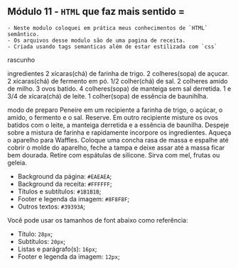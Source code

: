 ## Módulo 11 - `HTML` que faz mais sentido =

    - Neste modulo coloquei em prática meus conhecimentos de `HTML` semântico.
    - Os arquivos desse modulo são de uma pagina de receita.
    - Criada usando tags semanticas além de estar estilizada com `css`

rascunho

ingredientes
2 xícaras(chá) de farinha de trigo.
2 colheres(sopa) de açucar.
2 xícaras(chá) de fermento em pó.
1/2 colher(chá) de sal.
2 colheres amido de milho.
3 ovos batido.
4 colheres(sopa) de manteiga sem sal derretida.
1 e 3/4 de xícara(chá) de leite.
1 colher(sopa) de essência de baunihlha.

modo de preparo
Peneire em um recipiente a farinha de trigo, o açúcar, o amido, o fermento e o sal. Reserve.
Em outro recipiente misture os ovos batidos com o leite, a manteiga derretida e a essência de baunilha.
Despeje sobre a mistura de farinha e rapidamente incorpore os ingredientes.
Aqueça o aparelho para Waffles. Coloque uma concha rasa de massa e espalhe até cobrir o molde do aparelho, feche a tampa e deixe assar até a massa ficar bem dourada.
Retire com espátulas de silicone. Sirva com mel, frutas ou geleia.

- Background da página: `#EAEAEA`;
- Background da receita: `#FFFFFF`;
- Títulos e subtítulos: `#1B1B1B`;
- Footer e legenda da imagem: `#8F8F8F`;
- Outros textos: `#39393A`;

Você pode usar os tamanhos de font abaixo como referência:

- Título: `28px`;
- Subtítulos: `20px`;
- Listas e parágrafo(s): `16px`;
- Footer e legenda da imagem: `12px`;
